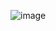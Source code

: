 ![image](https://github.com/Vishvanath-Patil/Sample-App-Deployment/assets/130968991/5644af57-1e87-4278-a644-99ad4dd272e0)
